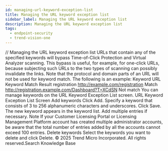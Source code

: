 ```yaml
---
id: managing-url-keyword-exception-list
title: Managing the URL keyword exception list
sidebar_label: Managing the URL keyword exception list
description: Managing the URL keyword exception list
tags:
  - endpoint-security
  - trend-vision-one
---
```


/*<![CDATA[*/ $('#title').html($('meta[name=map-description]').attr('content')); /*]]>*/ Managing the URL keyword exception list URLs that contain any of the specified keywords will bypass Time-of-Click Protection and Virtual Analyzer scanning. This bypass is useful, for example, for one-click URLs, because subjecting such URLs to the two types of scanning can possibly invalidate the links. Note that the protocol and domain parts of an URL will not be used for keyword match. The following is an example: Keyword URL Keyword Match Result registration http://example.com/registration Match http://registration.example.com/Dashboard?T=XCdSN Not match You can manage keywords on the URL Keyword Exception List screen. URL Keyword Exception List Screen Add keywords Click Add. Specify a keyword that consists of 3 to 256 alphanumeric characters and underscores. Click Save. The new keyword appears in the keyword list. Add multiple entries if necessary. Note If your Customer Licensing Portal or Licensing Management Platform account has created multiple administrator accounts, be aware that the total number of entries added by all the accounts cannot exceed 100 entries. Delete keywords Select the keywords you want to delete and click Delete. © 2025 Trend Micro Incorporated. All rights reserved.Search Knowledge Base